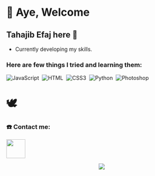 # 👋 Aye, Welcome
## Tahajib Efaj here 🌱

- Currently developing my skills.

### Here are few things I tried and learning them:


![JavaScript](https://img.shields.io/badge/-JavaScript-6a5b89?style=for-the-badge&logo=javascript)&nbsp;
![HTML](https://img.shields.io/badge/-HTML-6a5b89?style=for-the-badge&logo=HTML5)&nbsp;
![CSS3](https://img.shields.io/badge/css3-6a5b89.svg?style=for-the-badge&logo=css3&logoColor=white)&nbsp;
![Python](https://img.shields.io/badge/-Python-blue)&nbsp;
![Photoshop](https://img.shields.io/badge/-Photoshop-6a5b89?style=for-the-badge&logo=adobe-photoshop)&nbsp;
# 🕊️


### ☎️ Contact me:

<a href="mailto:imtahajib@gmail.com"><img height="50px" src="https://cdn.discordapp.com/attachments/859335247547990026/902794064863326228/gmail_logo_better.png" /></a>

<div align="center"><img src="https://cdn.discordapp.com/attachments/923779317312417913/931417523017105468/tumblr_o5a5r9Z9O71tvppquo1_r1_1280.gif"></div>
